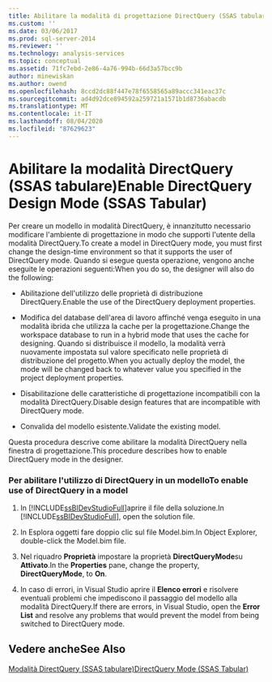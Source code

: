 ```yaml
---
title: Abilitare la modalità di progettazione DirectQuery (SSAS tabulare) | Microsoft Docs
ms.custom: ''
ms.date: 03/06/2017
ms.prod: sql-server-2014
ms.reviewer: ''
ms.technology: analysis-services
ms.topic: conceptual
ms.assetid: 71fc7ebd-2e86-4a76-994b-66d3a57bcc9b
author: minewiskan
ms.author: owend
ms.openlocfilehash: 8ccd2dc88f447e78f6558565a89accc341eac37c
ms.sourcegitcommit: ad4d92dce894592a259721a1571b1d8736abacdb
ms.translationtype: MT
ms.contentlocale: it-IT
ms.lasthandoff: 08/04/2020
ms.locfileid: "87629623"
---
```

# <a name="enable-directquery-design-mode-ssas-tabular"></a><span data-ttu-id="c0666-102">Abilitare la modalità DirectQuery (SSAS tabulare)</span><span class="sxs-lookup"><span data-stu-id="c0666-102">Enable DirectQuery Design Mode (SSAS Tabular)</span></span>
  <span data-ttu-id="c0666-103">Per creare un modello in modalità DirectQuery, è innanzitutto necessario modificare l'ambiente di progettazione in modo che supporti l'utente della modalità DirectQuery.</span><span class="sxs-lookup"><span data-stu-id="c0666-103">To create a model in DirectQuery mode, you must first change the design-time environment so that it supports the user of DirectQuery mode.</span></span> <span data-ttu-id="c0666-104">Quando si esegue questa operazione, vengono anche eseguite le operazioni seguenti:</span><span class="sxs-lookup"><span data-stu-id="c0666-104">When you do so, the designer will also do the following:</span></span>  
  
-   <span data-ttu-id="c0666-105">Abilitazione dell'utilizzo delle proprietà di distribuzione DirectQuery.</span><span class="sxs-lookup"><span data-stu-id="c0666-105">Enable the use of the DirectQuery deployment properties.</span></span>  
  
-   <span data-ttu-id="c0666-106">Modifica del database dell'area di lavoro affinché venga eseguito in una modalità ibrida che utilizza la cache per la progettazione.</span><span class="sxs-lookup"><span data-stu-id="c0666-106">Change the workspace database to run in a hybrid mode that uses the cache for designing.</span></span> <span data-ttu-id="c0666-107">Quando si distribuisce il modello, la modalità verrà nuovamente impostata sul valore specificato nelle proprietà di distribuzione del progetto.</span><span class="sxs-lookup"><span data-stu-id="c0666-107">When you actually deploy the model, the mode will be changed back to whatever value you specified in the project deployment properties.</span></span>  
  
-   <span data-ttu-id="c0666-108">Disabilitazione delle caratteristiche di progettazione incompatibili con la modalità DirectQuery.</span><span class="sxs-lookup"><span data-stu-id="c0666-108">Disable design features that are incompatible with DirectQuery mode.</span></span>  
  
-   <span data-ttu-id="c0666-109">Convalida del modello esistente.</span><span class="sxs-lookup"><span data-stu-id="c0666-109">Validate the existing model.</span></span>  
  
 <span data-ttu-id="c0666-110">Questa procedura descrive come abilitare la modalità DirectQuery nella finestra di progettazione.</span><span class="sxs-lookup"><span data-stu-id="c0666-110">This procedure describes how to enable DirectQuery mode in the designer.</span></span>  
  
### <a name="to-enable-use-of-directquery-in-a-model"></a><span data-ttu-id="c0666-111">Per abilitare l'utilizzo di DirectQuery in un modello</span><span class="sxs-lookup"><span data-stu-id="c0666-111">To enable use of DirectQuery in a model</span></span>  
  
1.  <span data-ttu-id="c0666-112">In [!INCLUDE[ssBIDevStudioFull](../../includes/ssbidevstudiofull-md.md)]aprire il file della soluzione.</span><span class="sxs-lookup"><span data-stu-id="c0666-112">In [!INCLUDE[ssBIDevStudioFull](../../includes/ssbidevstudiofull-md.md)], open the solution file.</span></span>  
  
2.  <span data-ttu-id="c0666-113">In Esplora oggetti fare doppio clic sul file Model.bim.</span><span class="sxs-lookup"><span data-stu-id="c0666-113">In Object Explorer, double-click the Model.bim file.</span></span>  
  
3.  <span data-ttu-id="c0666-114">Nel riquadro **Proprietà** impostare la proprietà **DirectQueryMode**su **Attivato**.</span><span class="sxs-lookup"><span data-stu-id="c0666-114">In the **Properties** pane, change the property, **DirectQueryMode**, to **On**.</span></span>  
  
4.  <span data-ttu-id="c0666-115">In caso di errori, in Visual Studio aprire il **Elenco errori** e risolvere eventuali problemi che impediscono il passaggio del modello alla modalità DirectQuery.</span><span class="sxs-lookup"><span data-stu-id="c0666-115">If there are errors, in Visual Studio, open the **Error List** and resolve any problems that would prevent the model from being switched to DirectQuery mode.</span></span>  
  
## <a name="see-also"></a><span data-ttu-id="c0666-116">Vedere anche</span><span class="sxs-lookup"><span data-stu-id="c0666-116">See Also</span></span>  
 [<span data-ttu-id="c0666-117">Modalità DirectQuery &#40;SSAS tabulare&#41;</span><span class="sxs-lookup"><span data-stu-id="c0666-117">DirectQuery Mode &#40;SSAS Tabular&#41;</span></span>](directquery-mode-ssas-tabular.md)  
  
  
